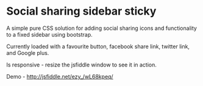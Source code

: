 Social sharing sidebar sticky
===========================

A simple pure CSS solution for adding social sharing icons and functionality to a fixed sidebar using bootstrap.

Currently loaded with a favourite button, facebook share link, twitter link, and Google plus.

Is responsive - resize the jsfiddle window to see it in action.

Demo - http://jsfiddle.net/ezy_/wL68kpeq/
